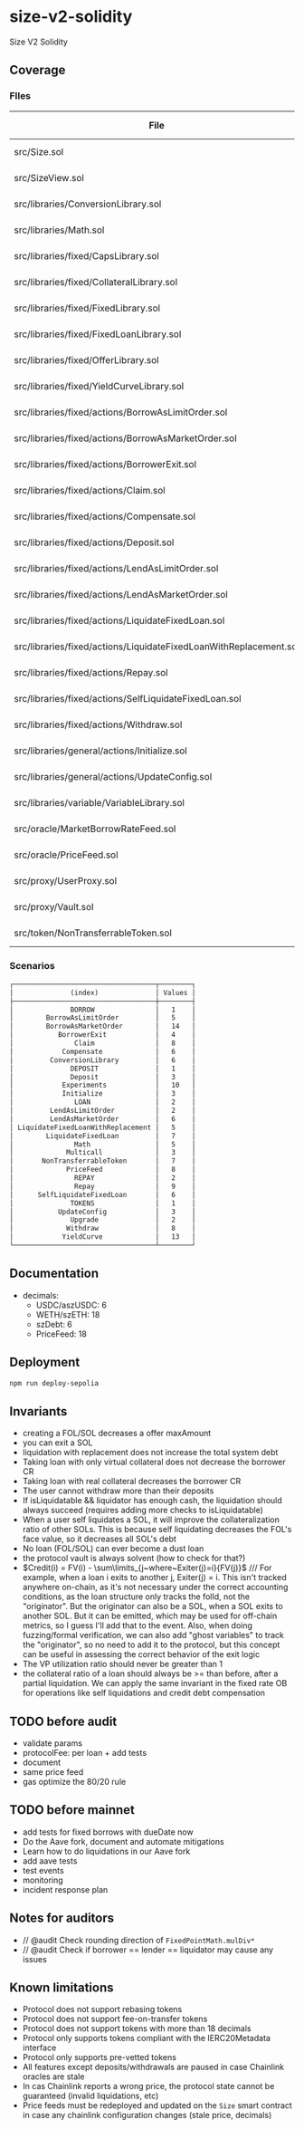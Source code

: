 # size-v2-solidity

Size V2 Solidity

## Coverage

<!-- BEGIN_COVERAGE -->
### FIles

| File                                                              | % Lines           | % Statements       | % Branches       | % Funcs          |
|-------------------------------------------------------------------|-------------------|--------------------|------------------|------------------|
| src/Size.sol                                                      | 100.00% (44/44)   | 100.00% (44/44)    | 100.00% (0/0)    | 100.00% (16/16)  |
| src/SizeView.sol                                                  | 94.44% (17/18)    | 96.67% (29/30)     | 100.00% (0/0)    | 94.12% (16/17)   |
| src/libraries/ConversionLibrary.sol                               | 25.00% (1/4)      | 30.00% (3/10)      | 100.00% (0/0)    | 25.00% (1/4)     |
| src/libraries/Math.sol                                            | 94.74% (18/19)    | 96.67% (29/30)     | 83.33% (5/6)     | 100.00% (7/7)    |
| src/libraries/fixed/CapsLibrary.sol                               | 100.00% (6/6)     | 100.00% (9/9)      | 50.00% (3/6)     | 100.00% (3/3)    |
| src/libraries/fixed/CollateralLibrary.sol                         | 100.00% (6/6)     | 100.00% (8/8)      | 100.00% (0/0)    | 100.00% (2/2)    |
| src/libraries/fixed/FixedLibrary.sol                              | 100.00% (68/68)   | 99.07% (106/107)   | 95.00% (19/20)   | 83.33% (15/18)   |
| src/libraries/fixed/FixedLoanLibrary.sol                          | 0.00% (0/2)       | 0.00% (0/4)        | 100.00% (0/0)    | 0.00% (0/2)      |
| src/libraries/fixed/OfferLibrary.sol                              | 0.00% (0/5)       | 0.00% (0/14)       | 100.00% (0/0)    | 0.00% (0/4)      |
| src/libraries/fixed/YieldCurveLibrary.sol                         | 36.00% (9/25)     | 37.78% (17/45)     | 42.86% (6/14)    | 33.33% (1/3)     |
| src/libraries/fixed/actions/BorrowAsLimitOrder.sol                | 100.00% (3/3)     | 100.00% (3/3)      | 100.00% (0/0)    | 100.00% (2/2)    |
| src/libraries/fixed/actions/BorrowAsMarketOrder.sol               | 100.00% (53/53)   | 100.00% (66/66)    | 95.00% (19/20)   | 100.00% (4/4)    |
| src/libraries/fixed/actions/BorrowerExit.sol                      | 96.00% (24/25)    | 96.88% (31/32)     | 75.00% (6/8)     | 100.00% (2/2)    |
| src/libraries/fixed/actions/Claim.sol                             | 100.00% (10/10)   | 100.00% (12/12)    | 100.00% (2/2)    | 100.00% (2/2)    |
| src/libraries/fixed/actions/Compensate.sol                        | 100.00% (21/21)   | 100.00% (26/26)    | 100.00% (12/12)  | 100.00% (2/2)    |
| src/libraries/fixed/actions/Deposit.sol                           | 90.91% (10/11)    | 93.75% (15/16)     | 75.00% (6/8)     | 100.00% (2/2)    |
| src/libraries/fixed/actions/LendAsLimitOrder.sol                  | 85.71% (6/7)      | 85.71% (6/7)       | 75.00% (3/4)     | 100.00% (2/2)    |
| src/libraries/fixed/actions/LendAsMarketOrder.sol                 | 96.00% (24/25)    | 96.15% (25/26)     | 75.00% (6/8)     | 100.00% (2/2)    |
| src/libraries/fixed/actions/LiquidateFixedLoan.sol                | 97.56% (40/41)    | 98.00% (49/50)     | 64.29% (9/14)    | 100.00% (4/4)    |
| src/libraries/fixed/actions/LiquidateFixedLoanWithReplacement.sol | 100.00% (23/23)   | 100.00% (27/27)    | 75.00% (3/4)     | 100.00% (2/2)    |
| src/libraries/fixed/actions/Repay.sol                             | 100.00% (19/19)   | 100.00% (23/23)    | 80.00% (8/10)    | 100.00% (2/2)    |
| src/libraries/fixed/actions/SelfLiquidateFixedLoan.sol            | 100.00% (18/18)   | 100.00% (23/23)    | 83.33% (5/6)     | 100.00% (2/2)    |
| src/libraries/fixed/actions/Withdraw.sol                          | 100.00% (15/15)   | 100.00% (22/22)    | 75.00% (9/12)    | 100.00% (2/2)    |
| src/libraries/general/actions/Initialize.sol                      | 98.15% (53/54)    | 98.36% (60/61)     | 96.15% (25/26)   | 100.00% (8/8)    |
| src/libraries/general/actions/UpdateConfig.sol                    | 100.00% (10/10)   | 100.00% (10/10)    | 100.00% (8/8)    | 100.00% (2/2)    |
| src/libraries/variable/VariableLibrary.sol                        | 100.00% (46/46)   | 100.00% (66/66)    | 100.00% (4/4)    | 87.50% (7/8)     |
| src/oracle/MarketBorrowRateFeed.sol                               | 0.00% (0/1)       | 0.00% (0/2)        | 100.00% (0/0)    | 0.00% (0/1)      |
| src/oracle/PriceFeed.sol                                          | 100.00% (12/12)   | 100.00% (21/21)    | 100.00% (8/8)    | 100.00% (3/3)    |
| src/proxy/UserProxy.sol                                           | 57.14% (12/21)    | 60.00% (15/25)     | 33.33% (4/12)    | 75.00% (3/4)     |
| src/proxy/Vault.sol                                               | 0.00% (0/21)      | 0.00% (0/25)       | 0.00% (0/12)     | 0.00% (0/4)      |
| src/token/NonTransferrableToken.sol                               | 100.00% (9/9)     | 100.00% (10/10)    | 100.00% (0/0)    | 100.00% (7/7)    |

### Scenarios

```markdown
┌───────────────────────────────────┬────────┐
│              (index)              │ Values │
├───────────────────────────────────┼────────┤
│              BORROW               │   1    │
│        BorrowAsLimitOrder         │   5    │
│        BorrowAsMarketOrder        │   14   │
│           BorrowerExit            │   4    │
│               Claim               │   8    │
│            Compensate             │   6    │
│         ConversionLibrary         │   6    │
│              DEPOSIT              │   1    │
│              Deposit              │   3    │
│            Experiments            │   10   │
│            Initialize             │   3    │
│               LOAN                │   2    │
│         LendAsLimitOrder          │   2    │
│         LendAsMarketOrder         │   6    │
│ LiquidateFixedLoanWithReplacement │   5    │
│        LiquidateFixedLoan         │   7    │
│               Math                │   5    │
│             Multicall             │   3    │
│       NonTransferrableToken       │   7    │
│             PriceFeed             │   8    │
│               REPAY               │   2    │
│               Repay               │   9    │
│      SelfLiquidateFixedLoan       │   6    │
│              TOKENS               │   1    │
│           UpdateConfig            │   3    │
│              Upgrade              │   2    │
│             Withdraw              │   8    │
│            YieldCurve             │   13   │
└───────────────────────────────────┴────────┘
```
<!-- END_COVERAGE -->

## Documentation

- decimals:
  - USDC/aszUSDC: 6
  - WETH/szETH: 18
  - szDebt: 6
  - PriceFeed: 18

## Deployment

```bash
npm run deploy-sepolia
```

## Invariants

- creating a FOL/SOL decreases a offer maxAmount
- you can exit a SOL
- liquidation with replacement does not increase the total system debt
- Taking loan with only virtual collateral does not decrease the borrower CR
- Taking loan with real collateral decreases the borrower CR
- The user cannot withdraw more than their deposits
- If isLiquidatable && liquidator has enough cash, the liquidation should always succeed (requires adding more checks to isLiquidatable)
- When a user self liquidates a SOL, it will improve the collateralization ratio of other SOLs. This is because self liquidating decreases the FOL's face value, so it decreases all SOL's debt
- No loan (FOL/SOL) can ever become a dust loan
- the protocol vault is always solvent (how to check for that?)
- $Credit(i) = FV(i) - \sum\limits_{j~where~Exiter(j)=i}{FV(j)}$ /// For example, when a loan i exits to another j, Exiter(j) = i. This isn't tracked anywhere on-chain, as it's not necessary under the correct accounting conditions, as the loan structure only tracks the folId, not the "originator". But the originator can also be a SOL, when a SOL exits to another SOL. But it can be emitted, which may be used for off-chain metrics, so I guess I'll add that to the event. Also, when doing fuzzing/formal verification, we can also add "ghost variables" to track the "originator", so no need to add it to the protocol, but this concept can be useful in assessing the correct behavior of the exit logic
- The VP utilization ratio should never be greater than 1
- the collateral ratio of a loan should always be >= than before, after a partial liquidation. We can apply the same invariant in the fixed rate OB for operations like self liquidations and credit debt compensation

## TODO before audit

- validate params 
- protocolFee: per loan + add tests
- document
- same price feed
- gas optimize the 80/20 rule

## TODO before mainnet

- add tests for fixed borrows with dueDate now
- Do the Aave fork, document and automate mitigations
- Learn how to do liquidations in our Aave fork
- add aave tests
- test events
- monitoring
- incident response plan

## Notes for auditors

- // @audit Check rounding direction of `FixedPointMath.mulDiv*`
- // @audit Check if borrower == lender == liquidator may cause any issues

## Known limitations

- Protocol does not support rebasing tokens
- Protocol does not support fee-on-transfer tokens
- Protocol does not support tokens with more than 18 decimals
- Protocol only supports tokens compliant with the IERC20Metadata interface
- Protocol only supports pre-vetted tokens
- All features except deposits/withdrawals are paused in case Chainlink oracles are stale
- In cas Chainlink reports a wrong price, the protocol state cannot be guaranteed (invalid liquidations, etc)
- Price feeds must be redeployed and updated on the `Size` smart contract in case any chainlink configuration changes (stale price, decimals)
